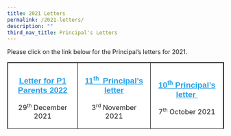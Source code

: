 ```yaml
---
title: 2021 Letters
permalink: /2021-letters/
description: ""
third_nav_title: Principal's Letters
---
```

[]()

[]()

[]()

[]()

[](f)

[]()

[]()

[]()

[]()

[]()

[](f)

[](/files/Ps-letter-to-Parents-Jan-2021.pdf)

Please click on the link below for the Principal’s letters for 2021.

<table border="1" style="box-sizing: inherit; border-collapse: collapse; border-spacing: 0px; max-width: 100%; width: 530px; height: 154px; border-color: rgb(0, 0, 0);"><tbody style="box-sizing: inherit;"><tr style="box-sizing: inherit; background: rgb(255, 255, 255);"><td style="box-sizing: inherit; padding: 5px 10px; width: 168px; text-align: center;"><h3 style="box-sizing: inherit; font-family: &quot;Source Sans Pro&quot;, sans-serif; text-transform: none;"><a href="/files/Letter-for-P1-Parents-2022.pdf" target="_blank" rel="noopener noreferrer" style="box-sizing: inherit; background-color: transparent; transition: all 0.25s ease-in-out 0s; text-decoration: underline; color: rgb(37, 160, 232);">Letter for P1 Parents 2022</a></h3><p style="box-sizing: inherit; font-size: 1em;"><span style="box-sizing: inherit; font-size: 12pt;">29<sup style="box-sizing: inherit; font-size: 12px; line-height: 0; position: relative; vertical-align: baseline; top: -0.5em;">th</sup><span>&nbsp;</span>December 2021</span></p></td><td style="box-sizing: inherit; padding: 5px 10px; width: 168px; text-align: center;"><h3 style="box-sizing: inherit; font-family: &quot;Source Sans Pro&quot;, sans-serif; text-transform: none;"></h3><h3 style="box-sizing: inherit; font-family: &quot;Source Sans Pro&quot;, sans-serif; text-transform: none;"><a href="/files/Ps-letter-to-Parents-Nov-2021.pdf" style="box-sizing: inherit; background-color: transparent; transition: all 0.25s ease-in-out 0s; text-decoration: underline; color: rgb(37, 160, 232);">11<sup style="box-sizing: inherit; font-size: 14.04px; line-height: 0; position: relative; vertical-align: baseline; top: -0.5em;">th&nbsp;</sup><span>&nbsp;</span>Principal’s letter</a></h3><p style="box-sizing: inherit; font-size: 1em;"><span style="box-sizing: inherit; font-size: 12pt;">3<sup style="box-sizing: inherit; font-size: 12px; line-height: 0; position: relative; vertical-align: baseline; top: -0.5em;">rd</sup><span>&nbsp;</span>November 2021</span></p></td><td style="box-sizing: inherit; padding: 5px 10px; width: 172px; text-align: center;"><h3 style="box-sizing: inherit; font-family: &quot;Source Sans Pro&quot;, sans-serif; text-transform: none;"><a href="/files/Ps-letter-to-Parents-Oct-2021.pdf" style="box-sizing: inherit; background-color: transparent; transition: all 0.25s ease-in-out 0s; text-decoration: underline; color: rgb(37, 160, 232);">10<sup style="box-sizing: inherit; font-size: 14.04px; line-height: 0; position: relative; vertical-align: baseline; top: -0.5em;">th</sup><span>&nbsp;</span>Principal’s letter&nbsp;</a></h3><p style="box-sizing: inherit; font-size: 1em;"><span style="box-sizing: inherit; font-size: 12pt;">7<sup style="box-sizing: inherit; font-size: 12px; line-height: 0; position: relative; vertical-align: baseline; top: -0.5em;">th</sup><span>&nbsp;</span>October 2021</span></p></td></tr><tr style="box-sizing: inherit; background: rgb(230, 230, 230);"><td style="box-sizing: inherit; padding: 5px 10px; width: 168px; text-align: center;"><h3 style="box-sizing: inherit; font-family: &quot;Source Sans Pro&quot;, sans-serif; text-transform: none;"><a href="/files/Ps-letter-to-Parents-Sep-2021.pdf" style="box-sizing: inherit; background-color: transparent; transition: all 0.25s ease-in-out 0s; text-decoration: underline; color: rgb(37, 160, 232);">9<sup style="box-sizing: inherit; font-size: 14.04px; line-height: 0; position: relative; vertical-align: baseline; top: -0.5em;">th</sup><span>&nbsp;</span>Principal’s Letter</a></h3><p style="box-sizing: inherit; font-size: 1em;"><span style="box-sizing: inherit; font-size: 12pt;">1<sup style="box-sizing: inherit; font-size: 12px; line-height: 0; position: relative; vertical-align: baseline; top: -0.5em;">st</sup><span>&nbsp;</span>September 2021</span><span style="box-sizing: inherit; font-size: 14pt; font-family: inherit; font-weight: inherit;">&nbsp;</span></p></td><td style="box-sizing: inherit; padding: 5px 10px; width: 168px; text-align: center;"><h3 style="box-sizing: inherit; font-family: &quot;Source Sans Pro&quot;, sans-serif; text-transform: none;"><span style="box-sizing: inherit; font-size: 14pt;"><span style="box-sizing: inherit; font-size: 14pt;"><a href="/files/Ps-letter-to-Parents-August-2021.pdf" style="box-sizing: inherit; background-color: transparent; transition: all 0.25s ease-in-out 0s; text-decoration: underline; color: rgb(37, 160, 232);">8<sup style="box-sizing: inherit; font-size: 14px; line-height: 0; position: relative; vertical-align: baseline; top: -0.5em;">th</sup><span>&nbsp;</span>Principal’s Letter</a></span></span></h3><p style="box-sizing: inherit; font-size: 1em;"><span style="box-sizing: inherit; font-size: 12pt;">2<sup style="box-sizing: inherit; font-size: 12px; line-height: 0; position: relative; vertical-align: baseline; top: -0.5em;">nd</sup><span>&nbsp;</span>August 2021</span></p></td><td style="box-sizing: inherit; padding: 5px 10px; width: 172px; text-align: center;"><h3 style="box-sizing: inherit; font-family: &quot;Source Sans Pro&quot;, sans-serif; text-transform: none;"><span style="box-sizing: inherit; font-size: 14pt;"><span style="box-sizing: inherit; font-size: 14pt;"><a href="/files/Ps-letter-to-Parents-July-2021.pdf" style="box-sizing: inherit; background-color: transparent; transition: all 0.25s ease-in-out 0s; text-decoration: underline; color: rgb(37, 160, 232);">7<sup style="box-sizing: inherit; font-size: 14px; line-height: 0; position: relative; vertical-align: baseline; top: -0.5em;">th</sup><span>&nbsp;</span>Principal’s Letter</a></span></span></h3><p style="box-sizing: inherit; font-size: 1em;"><span style="box-sizing: inherit; font-size: 12pt;">2<sup style="box-sizing: inherit; font-size: 12px; line-height: 0; position: relative; vertical-align: baseline; top: -0.5em;">nd</sup><span>&nbsp;</span>July 2021</span></p></td></tr><tr style="box-sizing: inherit; background: rgb(255, 255, 255);"><td style="box-sizing: inherit; padding: 5px 10px; width: 168px; text-align: center;"><h3 style="box-sizing: inherit; font-family: &quot;Source Sans Pro&quot;, sans-serif; text-transform: none;"><a href="/files/Ps-letter-to-Parents-June-2021.pdf" style="box-sizing: inherit; background-color: transparent; transition: all 0.25s ease-in-out 0s; text-decoration: underline; color: rgb(37, 160, 232);">6<sup style="box-sizing: inherit; font-size: 14.04px; line-height: 0; position: relative; vertical-align: baseline; top: -0.5em;">th</sup><span>&nbsp;</span>Principal’s Letter</a></h3><p style="box-sizing: inherit; font-size: 1em;">25<sup style="box-sizing: inherit; font-size: 12px; line-height: 0; position: relative; vertical-align: baseline; top: -0.5em;">th</sup><span>&nbsp;</span>June 2021<span style="box-sizing: inherit; font-size: 14pt;">&nbsp;</span></p></td><td style="box-sizing: inherit; padding: 5px 10px; width: 168px; text-align: center;"><h3 style="box-sizing: inherit; font-family: &quot;Source Sans Pro&quot;, sans-serif; text-transform: none;"><a href="/files/Ps-letter-to-Parents-May-2021.pdf" style="box-sizing: inherit; background-color: transparent; transition: all 0.25s ease-in-out 0s; text-decoration: underline; color: rgb(37, 160, 232);">5<sup style="box-sizing: inherit; font-size: 14.04px; line-height: 0; position: relative; vertical-align: baseline; top: -0.5em;">th</sup><span>&nbsp;</span>Principal’s Letter</a></h3><p style="box-sizing: inherit; font-size: 1em;">4<sup style="box-sizing: inherit; font-size: 12px; line-height: 0; position: relative; vertical-align: baseline; top: -0.5em; font-family: inherit; font-weight: inherit;">th</sup><span style="box-sizing: inherit; font-size: 12pt; font-family: inherit; font-weight: inherit;"><span>&nbsp;</span>May 2021</span></p></td><td style="box-sizing: inherit; padding: 5px 10px; width: 172px; text-align: center;"><h3 style="box-sizing: inherit; font-family: &quot;Source Sans Pro&quot;, sans-serif; text-transform: none;"><a href="/files/Ps-letter-to-Parents-Apr-2021.pdf" target="_blank" rel="noopener noreferrer" style="box-sizing: inherit; background-color: transparent; transition: all 0.25s ease-in-out 0s; text-decoration: underline; color: rgb(37, 160, 232);"><span style="box-sizing: inherit; font-size: 14pt;">4<sup style="box-sizing: inherit; font-size: 14px; line-height: 0; position: relative; vertical-align: baseline; top: -0.5em;">th</sup><span>&nbsp;</span>Principal’s Letter</span></a></h3><p style="box-sizing: inherit; font-size: 1em;"><span style="box-sizing: inherit; font-size: 12pt;">1<sup style="box-sizing: inherit; font-size: 12px; line-height: 0; position: relative; vertical-align: baseline; top: -0.5em;">st</sup><span>&nbsp;</span>April 2021</span></p></td></tr><tr style="box-sizing: inherit; background: rgb(230, 230, 230);"><td style="box-sizing: inherit; padding: 5px 10px; width: 168px; text-align: center;"><h3 style="box-sizing: inherit; font-family: &quot;Source Sans Pro&quot;, sans-serif; text-transform: none;"><a href="/files/Ps-letter-to-Parents-Mar-2021.pdf" target="_blank" rel="noopener noreferrer" style="box-sizing: inherit; background-color: transparent; transition: all 0.25s ease-in-out 0s; text-decoration: underline; color: rgb(37, 160, 232);"><span style="box-sizing: inherit; font-size: 14pt;">3<sup style="box-sizing: inherit; font-size: 14px; line-height: 0; position: relative; vertical-align: baseline; top: -0.5em;">rd</sup><span>&nbsp;</span>Principal’s Letter</span></a></h3><p style="box-sizing: inherit; font-size: 1em;">5<sup style="box-sizing: inherit; font-size: 12px; line-height: 0; position: relative; vertical-align: baseline; top: -0.5em;">th</sup><span>&nbsp;</span>March 2021</p></td><td style="box-sizing: inherit; padding: 5px 10px; width: 168px; text-align: center;"><h3 style="box-sizing: inherit; font-family: &quot;Source Sans Pro&quot;, sans-serif; text-transform: none;"><a href="/files/Ps-letter-to-Parents-Feb-2021.pdf" target="_blank" rel="noopener noreferrer" style="box-sizing: inherit; background-color: transparent; transition: all 0.25s ease-in-out 0s; text-decoration: underline; color: rgb(37, 160, 232);"><span style="box-sizing: inherit; font-size: 14pt;">2<sup style="box-sizing: inherit; font-size: 14px; line-height: 0; position: relative; vertical-align: baseline; top: -0.5em;">nd</sup><span>&nbsp;</span>Principal’s Letter</span></a></h3><p style="box-sizing: inherit; font-size: 1em;"><span style="box-sizing: inherit; font-size: 12pt;">4<sup style="box-sizing: inherit; font-size: 12px; line-height: 0; position: relative; vertical-align: baseline; top: -0.5em;">th</sup><span>&nbsp;</span>Feb 2021</span></p></td><td style="box-sizing: inherit; padding: 5px 10px; width: 172px; text-align: center;"><h3 style="box-sizing: inherit; font-family: &quot;Source Sans Pro&quot;, sans-serif; text-transform: none;"><a href="https://endeavourpri.moe.edu.sg/wp-content/uploads/2021/01/Ps-letter-to-Parents-Jan-2021.pdf" target="_blank" rel="noopener noreferrer" style="box-sizing: inherit; background-color: transparent; transition: all 0.25s ease-in-out 0s; text-decoration: underline; color: rgb(37, 160, 232);"><span style="box-sizing: inherit; font-size: 14pt;">1<sup style="box-sizing: inherit; font-size: 14px; line-height: 0; position: relative; vertical-align: baseline; top: -0.5em;">st</sup><span>&nbsp;</span>Principal’s Letter</span></a></h3><p style="box-sizing: inherit; font-size: 1em;"><span style="box-sizing: inherit; font-size: 12pt;">7<sup style="box-sizing: inherit; font-size: 12px; line-height: 0; position: relative; vertical-align: baseline; top: -0.5em;">th</sup><span>&nbsp;</span>Jan 2021</span></p></td></tr></tbody></table>